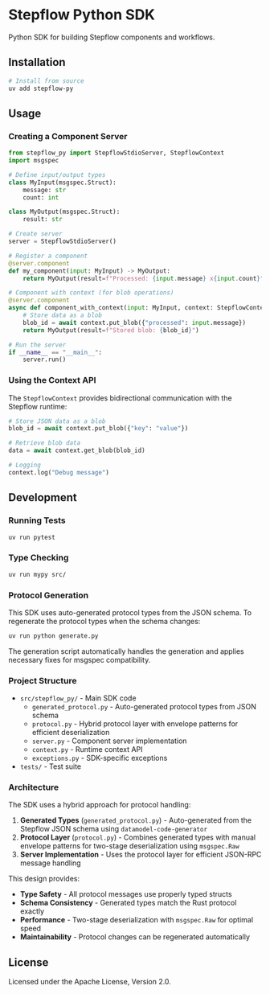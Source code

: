 # Stepflow Python SDK

Python SDK for building Stepflow components and workflows.

## Installation

```bash
# Install from source
uv add stepflow-py
```

## Usage

### Creating a Component Server

```python
from stepflow_py import StepflowStdioServer, StepflowContext
import msgspec

# Define input/output types
class MyInput(msgspec.Struct):
    message: str
    count: int

class MyOutput(msgspec.Struct):
    result: str

# Create server
server = StepflowStdioServer()

# Register a component
@server.component
def my_component(input: MyInput) -> MyOutput:
    return MyOutput(result=f"Processed: {input.message} x{input.count}")

# Component with context (for blob operations)
@server.component
async def component_with_context(input: MyInput, context: StepflowContext) -> MyOutput:
    # Store data as a blob
    blob_id = await context.put_blob({"processed": input.message})
    return MyOutput(result=f"Stored blob: {blob_id}")

# Run the server
if __name__ == "__main__":
    server.run()
```

### Using the Context API

The `StepflowContext` provides bidirectional communication with the Stepflow runtime:

```python
# Store JSON data as a blob
blob_id = await context.put_blob({"key": "value"})

# Retrieve blob data
data = await context.get_blob(blob_id)

# Logging
context.log("Debug message")
```

## Development

### Running Tests

```bash
uv run pytest
```

### Type Checking

```bash
uv run mypy src/
```

### Protocol Generation

This SDK uses auto-generated protocol types from the JSON schema. To regenerate the protocol types when the schema changes:

```bash
uv run python generate.py
```

The generation script automatically handles the generation and applies necessary fixes for msgspec compatibility.

### Project Structure

- `src/stepflow_py/` - Main SDK code
  - `generated_protocol.py` - Auto-generated protocol types from JSON schema
  - `protocol.py` - Hybrid protocol layer with envelope patterns for efficient deserialization
  - `server.py` - Component server implementation
  - `context.py` - Runtime context API
  - `exceptions.py` - SDK-specific exceptions
- `tests/` - Test suite

### Architecture

The SDK uses a hybrid approach for protocol handling:

1. **Generated Types** (`generated_protocol.py`) - Auto-generated from the Stepflow JSON schema using `datamodel-code-generator`
2. **Protocol Layer** (`protocol.py`) - Combines generated types with manual envelope patterns for two-stage deserialization using `msgspec.Raw`
3. **Server Implementation** - Uses the protocol layer for efficient JSON-RPC message handling

This design provides:
- **Type Safety** - All protocol messages use properly typed structs
- **Schema Consistency** - Generated types match the Rust protocol exactly
- **Performance** - Two-stage deserialization with `msgspec.Raw` for optimal speed
- **Maintainability** - Protocol changes can be regenerated automatically

## License

Licensed under the Apache License, Version 2.0.